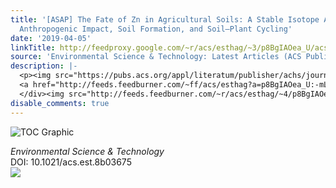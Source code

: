 ```yaml
---
title: '[ASAP] The Fate of Zn in Agricultural Soils: A Stable Isotope Approach to
  Anthropogenic Impact, Soil Formation, and Soil–Plant Cycling'
date: '2019-04-05'
linkTitle: http://feedproxy.google.com/~r/acs/esthag/~3/p8BgIAOea_U/acs.est.8b03675
source: 'Environmental Science & Technology: Latest Articles (ACS Publications)'
description: |-
  <p><img src="https://pubs.acs.org/appl/literatum/publisher/achs/journals/content/esthag/0/esthag.ahead-of-print/acs.est.8b03675/20190405/images/medium/es-2018-03675w_0004.gif" alt="TOC Graphic"/></p><div><cite>Environmental Science & Technology</cite></div><div>DOI: 10.1021/acs.est.8b03675</div><div class="feedflare">
  <a href="http://feeds.feedburner.com/~ff/acs/esthag?a=p8BgIAOea_U:-mL-8iW6rNU:yIl2AUoC8zA"><img src="http://feeds.feedburner.com/~ff/acs/esthag?d=yIl2AUoC8zA" border="0"></img></a>
  </div><img src="http://feeds.feedburner.com/~r/acs/esthag/~4/p8BgIAOea_U" height="1" width="1" ...
disable_comments: true
---
```

<p><img src="https://pubs.acs.org/appl/literatum/publisher/achs/journals/content/esthag/0/esthag.ahead-of-print/acs.est.8b03675/20190405/images/medium/es-2018-03675w_0004.gif" alt="TOC Graphic"/></p><div><cite>Environmental Science & Technology</cite></div><div>DOI: 10.1021/acs.est.8b03675</div><div class="feedflare">
<a href="http://feeds.feedburner.com/~ff/acs/esthag?a=p8BgIAOea_U:-mL-8iW6rNU:yIl2AUoC8zA"><img src="http://feeds.feedburner.com/~ff/acs/esthag?d=yIl2AUoC8zA" border="0"></img></a>
</div><img src="http://feeds.feedburner.com/~r/acs/esthag/~4/p8BgIAOea_U" height="1" width="1" ...